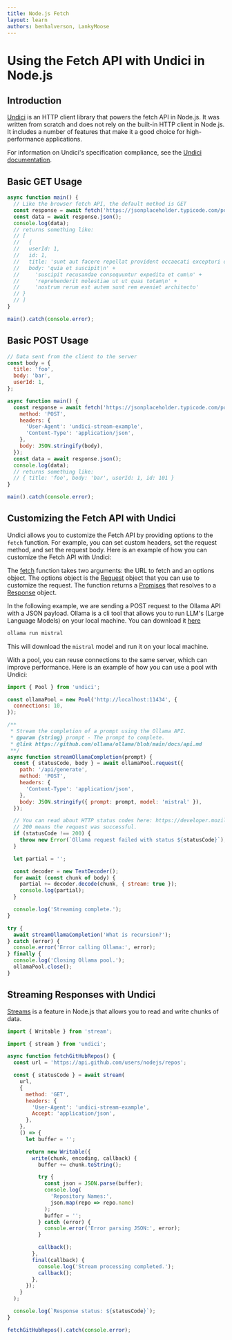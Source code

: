 ```yaml
---
title: Node.js Fetch
layout: learn
authors: benhalverson, LankyMoose
---
```


# Using the Fetch API with Undici in Node.js

## Introduction

[Undici](https://undici.nodejs.org) is an HTTP client library that powers the fetch API in Node.js. It was written from scratch and does not rely on the built-in HTTP client in Node.js. It includes a number of features that make it a good choice for high-performance applications.

For information on Undici's specification compliance, see the [Undici documentation](https://undici.nodejs.org/#/?id=specification-compliance-1).

## Basic GET Usage

```js
async function main() {
  // Like the browser fetch API, the default method is GET
  const response = await fetch('https://jsonplaceholder.typicode.com/posts');
  const data = await response.json();
  console.log(data);
  // returns something like:
  // [
  //   {
  //   userId: 1,
  //   id: 1,
  //   title: 'sunt aut facere repellat provident occaecati excepturi optio reprehenderit',
  //   body: 'quia et suscipit\n' +
  //     'suscipit recusandae consequuntur expedita et cum\n' +
  //     'reprehenderit molestiae ut ut quas totam\n' +
  //     'nostrum rerum est autem sunt rem eveniet architecto'
  // }
  // ]
}

main().catch(console.error);
```

## Basic POST Usage

```js
// Data sent from the client to the server
const body = {
  title: 'foo',
  body: 'bar',
  userId: 1,
};

async function main() {
  const response = await fetch('https://jsonplaceholder.typicode.com/posts', {
    method: 'POST',
    headers: {
      'User-Agent': 'undici-stream-example',
      'Content-Type': 'application/json',
    },
    body: JSON.stringify(body),
  });
  const data = await response.json();
  console.log(data);
  // returns something like:
  // { title: 'foo', body: 'bar', userId: 1, id: 101 }
}

main().catch(console.error);
```

## Customizing the Fetch API with Undici

Undici allows you to customize the Fetch API by providing options to the `fetch` function. For example, you can set custom headers, set the request method, and set the request body. Here is an example of how you can customize the Fetch API with Undici:

The [fetch](https://developer.mozilla.org/en-US/docs/Web/API/Fetch_API) function takes two arguments: the URL to fetch and an options object. The options object is the [Request](https://undici.nodejs.org/#/docs/api/Dispatcher?id=parameter-requestoptions) object that you can use to customize the request. The function returns a [Promises](https://developer.mozilla.org/en-US/docs/Web/JavaScript/Guide/Using_promises) that resolves to a [Response](https://undici.nodejs.org/#/docs/api/Dispatcher?id=parameter-responsedata) object.

In the following example, we are sending a POST request to the Ollama API with a JSON payload. Ollama is a cli tool that allows you to run LLM's (Large Language Models) on your local machine. You can download it [here](https://ollama.com/download)

```bash
ollama run mistral
```

This will download the `mistral` model and run it on your local machine.

With a pool, you can reuse connections to the same server, which can improve performance. Here is an example of how you can use a pool with Undici:

```js
import { Pool } from 'undici';

const ollamaPool = new Pool('http://localhost:11434', {
  connections: 10,
});

/**
 * Stream the completion of a prompt using the Ollama API.
 * @param {string} prompt - The prompt to complete.
 * @link https://github.com/ollama/ollama/blob/main/docs/api.md
 **/
async function streamOllamaCompletion(prompt) {
  const { statusCode, body } = await ollamaPool.request({
    path: '/api/generate',
    method: 'POST',
    headers: {
      'Content-Type': 'application/json',
    },
    body: JSON.stringify({ prompt: prompt, model: 'mistral' }),
  });

  // You can read about HTTP status codes here: https://developer.mozilla.org/en-US/docs/Web/HTTP/Status
  // 200 means the request was successful.
  if (statusCode !== 200) {
    throw new Error(`Ollama request failed with status ${statusCode}`);
  }

  let partial = '';

  const decoder = new TextDecoder();
  for await (const chunk of body) {
    partial += decoder.decode(chunk, { stream: true });
    console.log(partial);
  }

  console.log('Streaming complete.');
}

try {
  await streamOllamaCompletion('What is recursion?');
} catch (error) {
  console.error('Error calling Ollama:', error);
} finally {
  console.log('Closing Ollama pool.');
  ollamaPool.close();
}
```

## Streaming Responses with Undici

[Streams](https://nodejs.org/docs/v22.14.0/api/stream.html#stream) is a feature in Node.js that allows you to read and write chunks of data.

```js
import { Writable } from 'stream';

import { stream } from 'undici';

async function fetchGitHubRepos() {
  const url = 'https://api.github.com/users/nodejs/repos';

  const { statusCode } = await stream(
    url,
    {
      method: 'GET',
      headers: {
        'User-Agent': 'undici-stream-example',
        Accept: 'application/json',
      },
    },
    () => {
      let buffer = '';

      return new Writable({
        write(chunk, encoding, callback) {
          buffer += chunk.toString();

          try {
            const json = JSON.parse(buffer);
            console.log(
              'Repository Names:',
              json.map(repo => repo.name)
            );
            buffer = '';
          } catch (error) {
            console.error('Error parsing JSON:', error);
          }

          callback();
        },
        final(callback) {
          console.log('Stream processing completed.');
          callback();
        },
      });
    }
  );

  console.log(`Response status: ${statusCode}`);
}

fetchGitHubRepos().catch(console.error);
```
